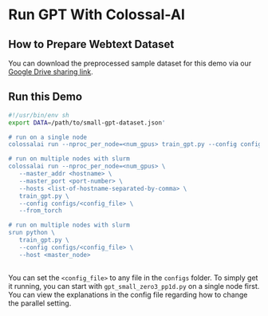 # Run GPT With Colossal-AI

## How to Prepare Webtext Dataset

You can download the preprocessed sample dataset for this demo via our [Google Drive sharing link](https://drive.google.com/file/d/1QKI6k-e2gJ7XgS8yIpgPPiMmwiBP_BPE/view?usp=sharing).


## Run this Demo

```Bash
#!/usr/bin/env sh
export DATA=/path/to/small-gpt-dataset.json'

# run on a single node
colossalai run --nproc_per_node=<num_gpus> train_gpt.py --config configs/<config_file> --from_torch

# run on multiple nodes with slurm
colossalai run --nproc_per_node=<num_gpus> \
   --master_addr <hostname> \
   --master_port <port-number> \
   --hosts <list-of-hostname-separated-by-comma> \
   train_gpt.py \
   --config configs/<config_file> \
   --from_torch

# run on multiple nodes with slurm
srun python \
   train_gpt.py \
   --config configs/<config_file> \
   --host <master_node>
   
```

You can set the `<config_file>` to any file in the `configs` folder. To simply get it running, you can start with `gpt_small_zero3_pp1d.py` on a single node first. You can view the explanations in the config file regarding how to change the parallel setting.
